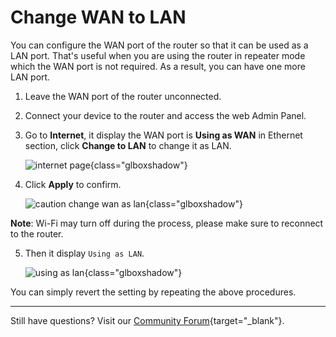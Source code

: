 # Change WAN to LAN

You can configure the WAN port of the router so that it can be used as a LAN port. That's useful when you are using the router in repeater mode which the WAN port is not required. As a result, you can have one more LAN port.

1. Leave the WAN port of the router unconnected.

2. Connect your device to the router and access the web Admin Panel.

3. Go to **Internet**, it display the WAN port is **Using as WAN** in Ethernet section, click **Change to LAN** to change it as LAN.

	![internet page](https://static.gl-inet.com/docs/en/4/tutorials/change_wan_to_lan/ethernet_no_cable.png){class="glboxshadow"}

4. Click **Apply** to confirm.

	![caution change wan as lan](https://static.gl-inet.com/docs/en/4/tutorials/change_wan_to_lan/ethernet_change_to_lan_caution.png){class="glboxshadow"}

  **Note**: Wi-Fi may turn off during the process, please make sure to reconnect to the router.

5. Then it display `Using as LAN`.

	![using as lan](https://static.gl-inet.com/docs/en/4/tutorials/change_wan_to_lan/ethernet_using_as_lan.png){class="glboxshadow"}

You can simply revert the setting by repeating the above procedures.

---

Still have questions? Visit our [Community Forum](https://forum.gl-inet.com){target="_blank"}.

